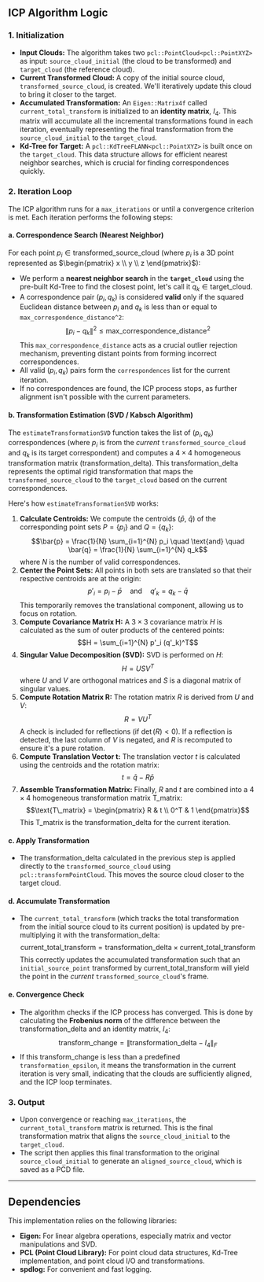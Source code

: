 

## ICP Algorithm Logic


### 1. Initialization

* **Input Clouds:** The algorithm takes two `pcl::PointCloud<pcl::PointXYZ>` as input: `source_cloud_initial` (the cloud to be transformed) and `target_cloud` (the reference cloud).
* **Current Transformed Cloud:** A copy of the initial source cloud, `transformed_source_cloud`, is created. We'll iteratively update this cloud to bring it closer to the target.
* **Accumulated Transformation:** An `Eigen::Matrix4f` called `current_total_transform` is initialized to an **identity matrix**, $I_4$. This matrix will accumulate all the incremental transformations found in each iteration, eventually representing the final transformation from the `source_cloud_initial` to the `target_cloud`.
* **Kd-Tree for Target:** A `pcl::KdTreeFLANN<pcl::PointXYZ>` is built once on the `target_cloud`. This data structure allows for efficient nearest neighbor searches, which is crucial for finding correspondences quickly.

### 2. Iteration Loop

The ICP algorithm runs for a `max_iterations` or until a convergence criterion is met. Each iteration performs the following steps:

#### a. Correspondence Search (Nearest Neighbor)

For each point $p_i \in \text{transformed\_source\_cloud}$ (where $p_i$ is a 3D point represented as $\begin{pmatrix} x \\ y \\ z \end{pmatrix}$):
* We perform a **nearest neighbor search** in the **`target_cloud`** using the pre-built Kd-Tree to find the closest point, let's call it $q_k \in \text{target\_cloud}$.
* A correspondence pair $(p_i, q_k)$ is considered **valid** only if the squared Euclidean distance between $p_i$ and $q_k$ is less than or equal to `max_correspondence_distance^2`:
    $$\|p_i - q_k\|^2 \le \text{max\_correspondence\_distance}^2$$
    This `max_correspondence_distance` acts as a crucial outlier rejection mechanism, preventing distant points from forming incorrect correspondences.
* All valid $(p_i, q_k)$ pairs form the `correspondences` list for the current iteration.
* If no correspondences are found, the ICP process stops, as further alignment isn't possible with the current parameters.

#### b. Transformation Estimation (SVD / Kabsch Algorithm)

The `estimateTransformationSVD` function takes the list of $(p_i, q_k)$ correspondences (where $p_i$ is from the *current* `transformed_source_cloud` and $q_k$ is its target correspondent) and computes a $4 \times 4$ homogeneous transformation matrix ($\text{transformation\_delta}$). This $\text{transformation\_delta}$ represents the optimal rigid transformation that maps the `transformed_source_cloud` to the `target_cloud` based on the current correspondences.

Here's how `estimateTransformationSVD` works:

1.  **Calculate Centroids:** We compute the centroids ($\bar{p}$, $\bar{q}$) of the corresponding point sets $P = \{p_i\}$ and $Q = \{q_k\}$:
    $$\bar{p} = \frac{1}{N} \sum_{i=1}^{N} p_i \quad \text{and} \quad \bar{q} = \frac{1}{N} \sum_{i=1}^{N} q_k$$
    where $N$ is the number of valid correspondences.
2.  **Center the Point Sets:** All points in both sets are translated so that their respective centroids are at the origin:
    $$p'_i = p_i - \bar{p} \quad \text{and} \quad q'_k = q_k - \bar{q}$$
    This temporarily removes the translational component, allowing us to focus on rotation.
3.  **Compute Covariance Matrix H:** A $3 \times 3$ covariance matrix $H$ is calculated as the sum of outer products of the centered points:
    $$H = \sum_{i=1}^{N} p'_i (q'_k)^T$$
4.  **Singular Value Decomposition (SVD):** SVD is performed on $H$:
    $$H = U S V^T$$
    where $U$ and $V$ are orthogonal matrices and $S$ is a diagonal matrix of singular values.
5.  **Compute Rotation Matrix R:** The rotation matrix $R$ is derived from $U$ and $V$:
    $$R = V U^T$$
    A check is included for reflections (if $\det(R) < 0$). If a reflection is detected, the last column of $V$ is negated, and $R$ is recomputed to ensure it's a pure rotation.
6.  **Compute Translation Vector t:** The translation vector $t$ is calculated using the centroids and the rotation matrix:
    $$t = \bar{q} - R \bar{p}$$
7.  **Assemble Transformation Matrix:** Finally, $R$ and $t$ are combined into a $4 \times 4$ homogeneous transformation matrix $\text{T\_matrix}$:
    $$\text{T\_matrix} = \begin{pmatrix} R & t \\ 0^T & 1 \end{pmatrix}$$
    This $\text{T\_matrix}$ is the $\text{transformation\_delta}$ for the current iteration.

#### c. Apply Transformation

* The $\text{transformation\_delta}$ calculated in the previous step is applied directly to the `transformed_source_cloud` using `pcl::transformPointCloud`. This moves the source cloud closer to the target cloud.

#### d. Accumulate Transformation

* The `current_total_transform` (which tracks the total transformation from the initial source cloud to its current position) is updated by pre-multiplying it with the $\text{transformation\_delta}$:
    $$\text{current\_total\_transform} = \text{transformation\_delta} \times \text{current\_total\_transform}$$
    This correctly updates the accumulated transformation such that an `initial_source_point` transformed by $\text{current\_total\_transform}$ will yield the point in the *current* `transformed_source_cloud`'s frame.

#### e. Convergence Check

* The algorithm checks if the ICP process has converged. This is done by calculating the **Frobenius norm** of the difference between the $\text{transformation\_delta}$ and an identity matrix, $I_4$:
    $$\text{transform\_change} = \|\text{transformation\_delta} - I_4\|_F$$
* If this $\text{transform\_change}$ is less than a predefined `transformation_epsilon`, it means the transformation in the current iteration is very small, indicating that the clouds are sufficiently aligned, and the ICP loop terminates.

### 3. Output

* Upon convergence or reaching `max_iterations`, the `current_total_transform` matrix is returned. This is the final transformation matrix that aligns the `source_cloud_initial` to the `target_cloud`.
* The script then applies this final transformation to the original `source_cloud_initial` to generate an `aligned_source_cloud`, which is saved as a PCD file.

---

## Dependencies

This implementation relies on the following libraries:

* **Eigen:** For linear algebra operations, especially matrix and vector manipulations and SVD.
* **PCL (Point Cloud Library):** For point cloud data structures, Kd-Tree implementation, and point cloud I/O and transformations.
* **spdlog:** For convenient and fast logging.